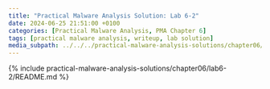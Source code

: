 ```yaml
---
title: "Practical Malware Analysis Solution: Lab 6-2"
date: 2024-06-25 21:51:00 +0100
categories: [Practical Malware Analysis, PMA Chapter 6]
tags: [practical malware analysis, writeup, lab solution]
media_subpath: ../../../practical-malware-analysis-solutions/chapter06/lab6-2
---
```


{% include practical-malware-analysis-solutions/chapter06/lab6-2/README.md %}
